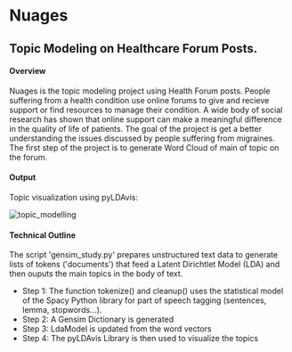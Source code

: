 # Nuages
 
## Topic Modeling on Healthcare Forum Posts. 

#### Overview 
Nuages is the topic modeling project using Health Forum posts. People suffering from a health condition use online forums to give and recieve support or find resources to manage their condition. A wide body of social research has shown that online support can make a meaningful difference in the quality of life of patients. The goal of the project is get a better understanding the issues discussed by people suffering from migraines. The first step of the project is to generate Word Cloud of main of topic on the forum. 

#### Output 
Topic visualization using pyLDAvis: 

![topic_modelling](https://user-images.githubusercontent.com/25650135/36598654-2d71a9bc-18ad-11e8-91c4-70ef709f1cdd.PNG)


#### Technical Outline  
The script 'gensim_study.py' prepares unstructured text data to generate lists of tokens ('documents') that feed a Latent Dirichtlet Model (LDA) and then ouputs the main topics in the body of text.
 * Step 1: The function tokenize() and cleanup() uses the statistical model of the Spacy Python library for part of speech tagging (sentences, lemma, stopwords...). 
 * Step 2: A Gensim Dictionary is generated 
 * Step 3: LdaModel is updated from the word vectors 
 * Step 4: The pyLDAvis Library is then used to visualize the topics
 
